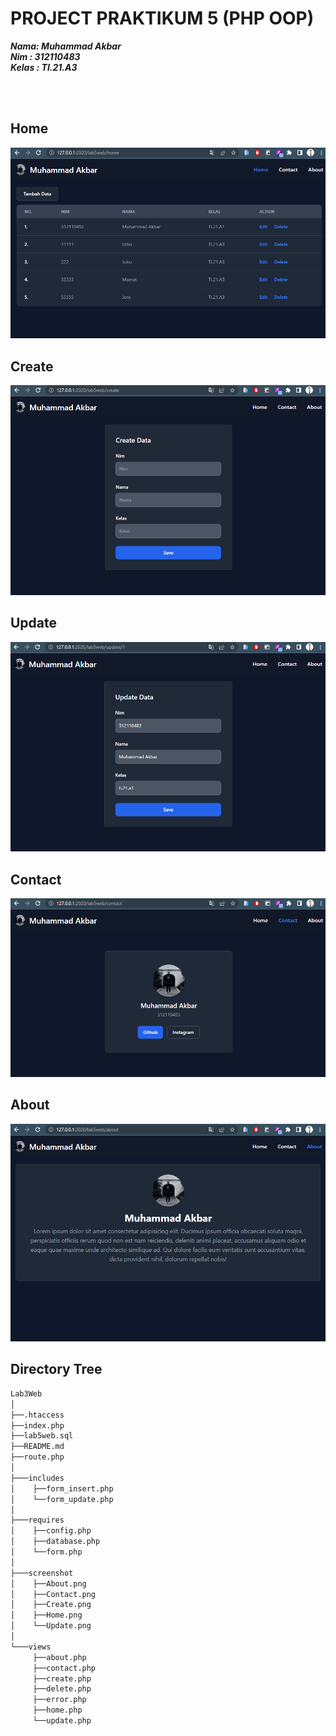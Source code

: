 # PROJECT PRAKTIKUM 5 (PHP OOP)

**_Nama: Muhammad Akbar_** <br/>
**_Nim : 312110483_** <br/>
**_Kelas : TI.21.A3_** <br/>

<br/><br/>

## **Home**
<img src="screenshot/Home.png">

<br/>

## **Create**
<img src="screenshot/Create.png">

<br/>

## **Update**
<img src="screenshot/Update.png">

<br/>

## **Contact**
<img src="screenshot/Contact.png">

<br/>

## **About**
<img src="screenshot/About.png">

<br/>

## **Directory Tree**
```bash
Lab3Web
│   
├──.htaccess
├──index.php
├──lab5web.sql
├──README.md
├──route.php
│   
├───includes
│    ├──form_insert.php
│    └──form_update.php
│       
├───requires
│    ├──config.php
│    ├──database.php
│    └──form.php
│       
├───screenshot
│    ├──About.png
│    ├──Contact.png
│    ├──Create.png
│    ├──Home.png
│    └──Update.png
│       
└───views
     ├──about.php
     ├──contact.php
     ├──create.php
     ├──delete.php
     ├──error.php
     ├──home.php
     └──update.php
```
